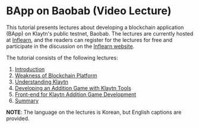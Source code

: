 # BApp on Baobab \(Video Lecture\)

This tutorial presents lectures about developing a blockchain application \(BApp\) on Klaytn's public testnet, Baobab. The lectures are currently hosted at [Inflearn](https://www.inflearn.com/course/%ED%81%B4%EB%A0%88%EC%9D%B4%ED%8A%BC), and the readers can register for the lectures for free and participate in the discussion on the [Inflearn website](https://www.inflearn.com/course/%ED%81%B4%EB%A0%88%EC%9D%B4%ED%8A%BC).

The tutorial consists of the following lectures:

1. [Introduction](1.-introduction.md)
2. [Weakness of Blockchain Platform](2.-weakness-of-blockchain-platform.md)
3. [Understanding Klaytn](3.-understanding-klaytn.md)
4. [Developing an Addition Game with Klaytn Tools](4.-developing-an-addition-game-with-klaytn-tools.md)
5. [Front-end for Klaytn Addition Game Development](5.-front-end-for-klaytn-addition-game-development.md)
6. [Summary](6.-summary.md)

**NOTE**: The language on the lectures is Korean, but English captions are provided.